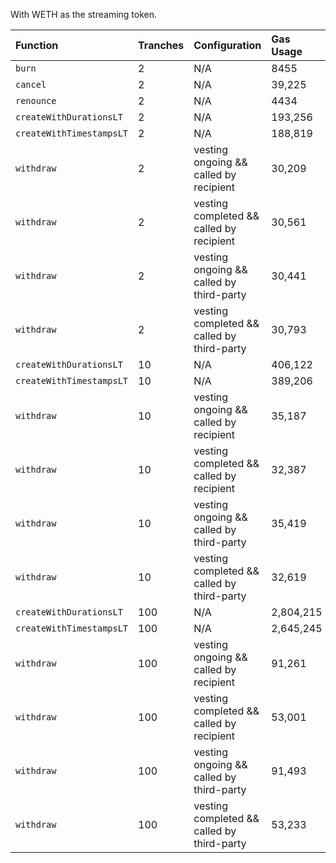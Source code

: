 With WETH as the streaming token.

| Function                 | Tranches | Configuration                              | Gas Usage |
| :----------------------- | :------- | :----------------------------------------- | :-------- |
| `burn`                   | 2        | N/A                                        | 8455      |
| `cancel`                 | 2        | N/A                                        | 39,225    |
| `renounce`               | 2        | N/A                                        | 4434      |
| `createWithDurationsLT`  | 2        | N/A                                        | 193,256   |
| `createWithTimestampsLT` | 2        | N/A                                        | 188,819   |
| `withdraw`               | 2        | vesting ongoing && called by recipient     | 30,209    |
| `withdraw`               | 2        | vesting completed && called by recipient   | 30,561    |
| `withdraw`               | 2        | vesting ongoing && called by third-party   | 30,441    |
| `withdraw`               | 2        | vesting completed && called by third-party | 30,793    |
| `createWithDurationsLT`  | 10       | N/A                                        | 406,122   |
| `createWithTimestampsLT` | 10       | N/A                                        | 389,206   |
| `withdraw`               | 10       | vesting ongoing && called by recipient     | 35,187    |
| `withdraw`               | 10       | vesting completed && called by recipient   | 32,387    |
| `withdraw`               | 10       | vesting ongoing && called by third-party   | 35,419    |
| `withdraw`               | 10       | vesting completed && called by third-party | 32,619    |
| `createWithDurationsLT`  | 100      | N/A                                        | 2,804,215 |
| `createWithTimestampsLT` | 100      | N/A                                        | 2,645,245 |
| `withdraw`               | 100      | vesting ongoing && called by recipient     | 91,261    |
| `withdraw`               | 100      | vesting completed && called by recipient   | 53,001    |
| `withdraw`               | 100      | vesting ongoing && called by third-party   | 91,493    |
| `withdraw`               | 100      | vesting completed && called by third-party | 53,233    |
